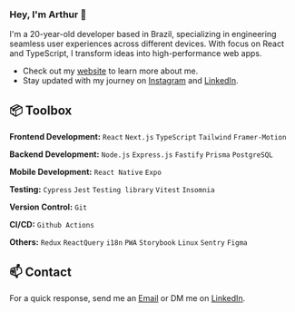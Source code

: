 
### Hey, I'm Arthur 👋 

I'm a 20-year-old developer based in Brazil, specializing in engineering seamless user experiences across different devices. With focus on React and TypeScript, I transform ideas into high-performance web apps.

- Check out my [website](https://www.arthurlobo.com/) to learn more about me.
- Stay updated with my journey on [Instagram](https://www.instagram.com/arthur.lbo) and [LinkedIn](https://www.linkedin.com/in/arthurlbo).

## 📦 Toolbox

**Frontend Development:** `React` `Next.js` `TypeScript` `Tailwind` `Framer-Motion`

**Backend Development:** `Node.js` `Express.js` `Fastify` `Prisma` `PostgreSQL` 

**Mobile Development:** `React Native` `Expo`

**Testing:** `Cypress` `Jest` `Testing library` `Vitest` `Insomnia`

**Version Control:** `Git`

**CI/CD:** `Github Actions` 

**Others:** `Redux` `ReactQuery` `i18n` `PWA` `Storybook` `Linux` `Sentry` `Figma`

## 📫 Contact

 For a quick response, send me an [Email](mailto:arthurlbo16@gmail.com) or DM me on [LinkedIn](https://www.linkedin.com/in/arthurlbo/).
